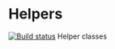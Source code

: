 # Helpers 
[![Build status](https://ci.appveyor.com/api/projects/status/7x7m171ndhjrb4jo?svg=true)](https://ci.appveyor.com/project/OpportunityLiu/helpers)
Helper classes
